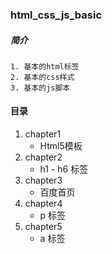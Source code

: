 ### html_css_js_basic
##### 简介
    1. 基本的html标签
    2. 基本的css样式
    3. 基本的js脚本

#### 目录
1. chapter1
   * Html5模板
2. chapter2
   * h1 - h6 标签
3. chapter3
   * 百度首页
4. chapter4
   * p 标签
5. chapter5
   * a 标签